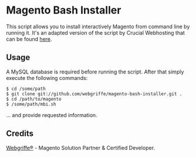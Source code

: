 Magento Bash Installer
======================

This script allows you to install interactively Magento from command line by running it. It's an adapted version of
the script by Crucial Webhosting that can be found [here](http://www.crucialwebhost.com/kb/article/automated-bash-script-installer/).

Usage
-----

A MySQL database is required before running the script. After that simply execute the following commands:

    $ cd /some/path
    $ git clone git://github.com/webgriffe/magento-bash-installer.git .
    $ cd /path/to/magento
    $ /some/path/mbi.sh

... and provide requested information.

Credits
-------

[Webgriffe®](http://www.webgriffe.com/) - Magento Solution Partner & Certified Developer.